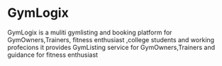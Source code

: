 # GymLogix
GymLogix is a muliti gymlisting and booking platform for GymOwners,Trainers, fitness enthusiast ,college students and working profecions it provides GymListing service for GymOwners,Trainers and guidance for fitness enthusiast
